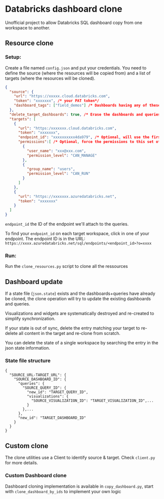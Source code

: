 # Databricks dashboard clone
Unofficial project to allow Databricks SQL dashboard copy from one workspace to another.

## Resource clone

### Setup:
Create a file named `config.json` and put your credentials. You need to define the source (where the resources will be copied from) and a list of targets (where the resources will be cloned).

```json
{
  "source": {
    "url": "https://xxxxx.cloud.databricks.com",
    "token": "xxxxxxx", /* your PAT token*/
    "dashboard_tags": ["field_demos"] /* Dashboards having any of these tags matching will be cloned from the SOURCE */
  },
  "delete_target_dashboards": true, /* Erase the dashboards and queries in the targets having the same tags in TARGETS. If false, won't do anything (might endup with duplicates). */
  "targets": [
    {
      "url": "https:/xxxxxxx.cloud.databricks.com",
      "token": "xxxxxxx",
      "endpoint_id": "xxxxxxxxxx4da979", /* Optional, will use the first endpoint available if not set. At least 1 endpoint must exist in the workspace.*/
      "permissions":[ /* Optional, force the permissions to this set of values. In this example we add a CAN_RUN for All Users.*/
        {
          "user_name": "xxx@xxx.com",
          "permission_level": "CAN_MANAGE"
        },
        {
          "group_name": "users",
          "permission_level": "CAN_RUN"
        }
      ]
    },
    {
      "url": "https://xxxxxxx.azuredatabricks.net",
      "token": "xxxxxxx"
    }
  ]
}
```

`endpoint_id` the ID of the endpoint we'll attach to the queries.

To find your `endpoint_id` on each target workspace, click in one of your endpoint.
The endpoint ID is in the URL: `https://xxxx.azuredatabricks.net/sql/endpoints/<endpoint_id>?o=xxxx`

### Run:
Run the `clone_resources.py` script to clone all the ressources

## Dashboard update
If a state file (`json.state`) exists and the dashboards+queries have already be cloned, the clone operation will try to update the existing dashboards and queries.

Visualizations and widgets are systematically destroyed and re-created to simplify synchronization.

If your state is out of sync, delete the entry matching your target to re-delete all content in the target and re-clone from scratch.

You can delete the state of a single workspace by searching the entry in the json state information. 
### State file structure
```
{
  "SOURCE_URL-TARGET_URL": {
    "SOURCE_DASHBOARD_ID": {
      "queries": {
        "SOURCE_QUERY_ID": {
          "new_id": "TARGET_QUERY_ID",
          "visualizations": {
            "SOURCE_VISUALIZATION_ID": "TARGET_VISUALIZATION_ID",...
          }
        },...
      },
      "new_id": "TARGET_DASHBOARD_ID"
    }
  }
}
```

## Custom clone
The clone utilities use a Client to identify source & target. Check `client.py` for more details.

### Custom Dashboard clone

Dashboard cloning implementation is available in `copy_dashboard.py`, start with `clone_dashboard_by_ids` to implement your own logic
